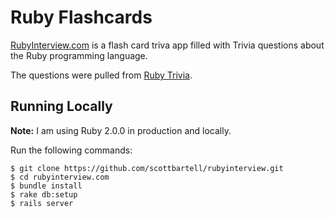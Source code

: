 # Ruby Flashcards

[RubyInterview.com](http://rubyinterview.com) is a flash card triva app filled with Trivia questions about the Ruby programming language. 

The questions were pulled from [Ruby Trivia](https://github.com/gregstallings/ruby-interview-questions).

## Running Locally
**Note:** I am using Ruby 2.0.0 in production and locally.

Run the following commands:

    $ git clone https://github.com/scottbartell/rubyinterview.git
    $ cd rubyinterview.com
    $ bundle install
    $ rake db:setup
    $ rails server
